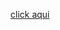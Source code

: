 <a href="https://datastudio.google.com/embed/reporting/7b4811ef-b1e9-4d60-80bf-2ee1f0e80c86/page/lFKnC">click aqui</a>

